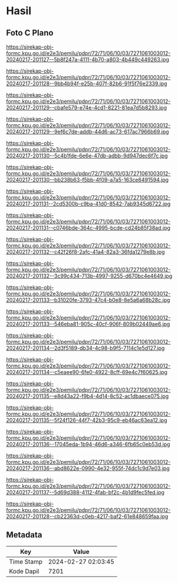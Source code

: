 # Hasil

## Foto C Plano

https://sirekap-obj-formc.kpu.go.id/e2e3/pemilu/pdpr/72/71/06/10/03/7271061003012-20240217-201127--5b8f247a-4111-4b70-a803-4b449c449263.jpg

https://sirekap-obj-formc.kpu.go.id/e2e3/pemilu/pdpr/72/71/06/10/03/7271061003012-20240217-201128--9bb4b94f-e25b-407f-82b6-91f5f76e2339.jpg

https://sirekap-obj-formc.kpu.go.id/e2e3/pemilu/pdpr/72/71/06/10/03/7271061003012-20240217-201129--cbafe579-e74e-4cd1-8221-81ea7d5b8293.jpg

https://sirekap-obj-formc.kpu.go.id/e2e3/pemilu/pdpr/72/71/06/10/03/7271061003012-20240217-201129--9ef6c7de-addb-44d6-ac73-617ac7966b69.jpg

https://sirekap-obj-formc.kpu.go.id/e2e3/pemilu/pdpr/72/71/06/10/03/7271061003012-20240217-201130--5c4b1fde-6e6e-47db-adbb-9d947dec6f7c.jpg

https://sirekap-obj-formc.kpu.go.id/e2e3/pemilu/pdpr/72/71/06/10/03/7271061003012-20240217-201130--bb238b63-f5bb-4f09-a7a5-163ce8491594.jpg

https://sirekap-obj-formc.kpu.go.id/e2e3/pemilu/pdpr/72/71/06/10/03/7271061003012-20240217-201131--2cd5300b-c9ba-41d0-8542-7ab9345d6722.jpg

https://sirekap-obj-formc.kpu.go.id/e2e3/pemilu/pdpr/72/71/06/10/03/7271061003012-20240217-201131--c0746bde-364c-4995-bcde-cd24b85f38ad.jpg

https://sirekap-obj-formc.kpu.go.id/e2e3/pemilu/pdpr/72/71/06/10/03/7271061003012-20240217-201132--c42f26f8-2afc-41a4-82a3-36fda1279e8b.jpg

https://sirekap-obj-formc.kpu.go.id/e2e3/pemilu/pdpr/72/71/06/10/03/7271061003012-20240217-201132--3c99c434-713b-4997-9255-d670bc4e4649.jpg

https://sirekap-obj-formc.kpu.go.id/e2e3/pemilu/pdpr/72/71/06/10/03/7271061003012-20240217-201133--b31020fe-3793-47c4-b0e8-8e5a6a68b28c.jpg

https://sirekap-obj-formc.kpu.go.id/e2e3/pemilu/pdpr/72/71/06/10/03/7271061003012-20240217-201133--546eba81-905c-40cf-906f-809b02449ae6.jpg

https://sirekap-obj-formc.kpu.go.id/e2e3/pemilu/pdpr/72/71/06/10/03/7271061003012-20240217-201134--2d3f5189-db34-4c98-b9f5-7114c1e5d127.jpg

https://sirekap-obj-formc.kpu.go.id/e2e3/pemilu/pdpr/72/71/06/10/03/7271061003012-20240217-201134--c5eaee90-6fe0-4922-8cff-69e4c7f60625.jpg

https://sirekap-obj-formc.kpu.go.id/e2e3/pemilu/pdpr/72/71/06/10/03/7271061003012-20240217-201135--e8d43a22-f9b4-4d14-8c52-ac1dbaece075.jpg

https://sirekap-obj-formc.kpu.go.id/e2e3/pemilu/pdpr/72/71/06/10/03/7271061003012-20240217-201135--5f24f126-44f7-42b3-95c9-eb46ac63ea12.jpg

https://sirekap-obj-formc.kpu.go.id/e2e3/pemilu/pdpr/72/71/06/10/03/7271061003012-20240217-201136--17045eda-1b94-46d6-a346-6fb65c0eb53d.jpg

https://sirekap-obj-formc.kpu.go.id/e2e3/pemilu/pdpr/72/71/06/10/03/7271061003012-20240217-201136--abd8622e-0990-4e32-955f-74dc1c9d7e03.jpg

https://sirekap-obj-formc.kpu.go.id/e2e3/pemilu/pdpr/72/71/06/10/03/7271061003012-20240217-201137--5d69d388-4112-4fab-bf2c-4b1d9fec5fed.jpg

https://sirekap-obj-formc.kpu.go.id/e2e3/pemilu/pdpr/72/71/06/10/03/7271061003012-20240217-201128--cb22363d-c0eb-4217-baf2-61e848659faa.jpg


## Metadata

| Key        | Value               |
| ---------- | ------------------- |
| Time Stamp | 2024-02-27 02:03:45 |
| Kode Dapil | 7201                |



